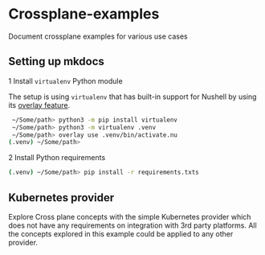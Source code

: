 # Crossplane-examples

Document crossplane examples for various use cases

## Setting up mkdocs

1 Install `virtualenv` Python module

The setup is using `virtualenv` that has built-in support for Nushell by using its [overlay feature](https://www.nushell.sh/book/overlays.html#overlays).


```sh
 ~/Some/path> python3 -m pip install virtualenv 
 ~/Some/path> python3 -m virtualenv .venv
 ~/Some/path> overlay use .venv/bin/activate.nu
(.venv) ~/Some/path>
```

2 Install Python requirements 

```sh
(.venv) ~/Some/path> pip install -r requirements.txts
```

## Kubernetes provider

Explore Cross plane concepts with the simple Kubernetes provider which does not have any requirements on integration with 3rd party platforms. All the concepts explored in this example could be applied to any other provider.


